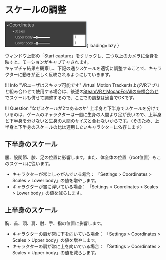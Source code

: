# スケールの調整

![](../../images/Settings-Coordinates-Scales.png){ loading=lazy }

ウィンドウ上部の「Start capture」をクリックし、二つ以上のカメラに全身を映すと、モーションがキャプチャされます。  
キャプチャ結果を観察し、下記の通りスケールを適切に調整することで、キャラクターに動きが正しく反映されるようにしていきます。　

!!! Info "VRユーザはスキップ可能です"
    Virtual Motion TrackerおよびVRアプリと組み合わせて使用する場合は、後述の[SteamVRとMocapForAllの座標合わせ](../../../how-to-export/to-steamvr/#steamvrmocapforall)でスケールも併せて調整するので、ここでの調整は適当でOKです。

!!! Question "なぜスケールが2つあるのか"
    上半身と下半身でスケールを分けているのは、ゲームのキャラクターは一般に生身の人間より足が長いので、上半身と下半身を分けないと生身の人間のサイズと合わないからです。（そのため、上半身と下半身のスケールの比は適用したいキャラクターに依存します）
    
## 下半身のスケール

腰、股関節、膝、足の位置に影響します。また、体全体の位置（root位置）もこのスケールに従います。

- キャラクターが常にしゃがんでいる場合： 「Settings > Coordinates > Scales > Lower body」の値を増やします。
- キャラクターが宙に浮いている場合： 「Settings > Coordinates > Scales > Lower body」の値を減らします。

## 上半身のスケール

胸、首、頭、肩、肘、手、指の位置に影響します。

- キャラクターの肩が常に下を向いている場合： 「Settings > Coordinates > Scales > Upper body」の値を増やします。
- キャラクターの肩が常に上を向いている場合： 「Settings > Coordinates > Scales > Upper body」の値を減らします。